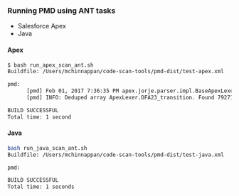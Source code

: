 ### Running PMD  using ANT tasks

- Salesforce Apex
- Java


#### Apex
```bash
$ bash run_apex_scan_ant.sh
Buildfile: /Users/mchinnappan/code-scan-tools/pmd-dist/test-apex.xml

pmd:
      [pmd] Feb 01, 2017 7:36:35 PM apex.jorje.parser.impl.BaseApexLexer dedupe
      [pmd] INFO: Deduped array ApexLexer.DFA23_transition. Found 7927114 shorts which is 15MB not including array overhead. Removed 7204963 shorts which is 13MB not counting array overhead. Took 7ms.

BUILD SUCCESSFUL
Total time: 1 second
```

#### Java
```bash
bash run_java_scan_ant.sh
Buildfile: /Users/mchinnappan/code-scan-tools/pmd-dist/test-java.xml

pmd:

BUILD SUCCESSFUL
Total time: 1 seconds

```
